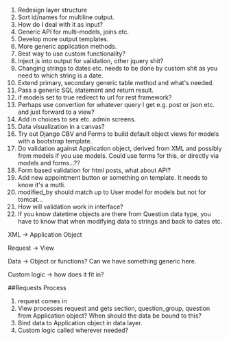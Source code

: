 1. Redesign layer structure
2. Sort id/names for multiline output.  
3. How do I deal with it as input?
4. Generic API for multi-models, joins etc.
5. Develop more output templates.
6. More generic application methods.
7. Best way to use custom functionality?
8. Inject js into output for validation, other jquery shit?
9. Changing strings to dates etc. needs to be done by custom shit as you need to which string is a date.
10. Extend primary, secondary generic table method and what's needed.
11. Pass a generic SQL statement and return result.
12. if models set to true redirect to url for rest framework?
13. Perhaps use convertion for whatever query I get e.g. post or json etc. and just forward to a view?
14. Add in choices to sex etc. admin screens.
15. Data visualization in a canvas?
16. Try out Django CBV and Forms to build default object views for models with a bootstrap template. 
17. Do validation against Application object, derived from XML and possibly from models if you use models.  Could use forms for this, or directly via models and forms...??
18. Form based validation for html posts, what about API?
19. Add new appointment button or something on template.  It needs to know it's a mutli.
20. modified_by should match up to User model for models but not for tomcat...
21. How will validation work in interface?
22. If you know datetime objects are there from Question data type, you have to know that when modifying data to strings and back to dates etc.


XML -> Application Object

Request -> View

Data -> Object or functions?  Can we have something generic here.

Custom logic -> how does it fit in?

##Requests Process
1. request comes in
2. View processes request and gets section, question_group, question from Application object?  When should the data be bound to this?  
3. Bind data to Application object in data layer.
4. Custom logic called wherever needed?

